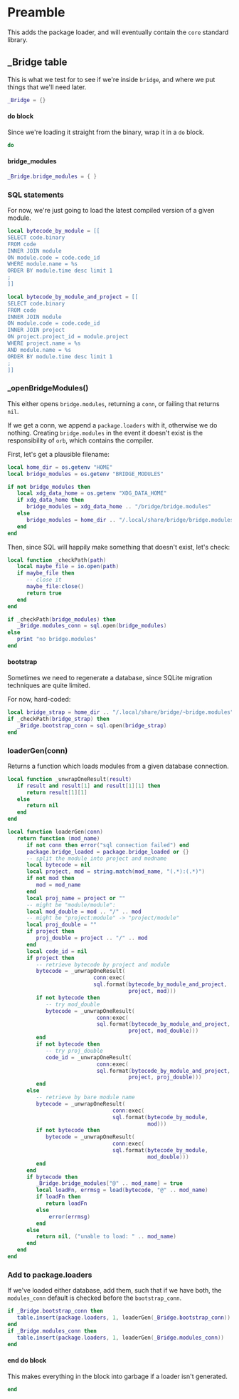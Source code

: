 # Preamble

This adds the package loader, and will eventually contain the ``core`` standard
library.


## _Bridge table

This is what we test for to see if we're inside ``bridge``, and where we put
things that we'll need later.

```lua
_Bridge = {}
```
#### do block

Since we're loading it straight from the binary, wrap it in a ``do`` block.

```lua
do
```
#### bridge_modules

```lua
_Bridge.bridge_modules = { }
```
### SQL statements

For now, we're just going to load the latest compiled version of a given
module.

```lua
local bytecode_by_module = [[
SELECT code.binary
FROM code
INNER JOIN module
ON module.code = code.code_id
WHERE module.name = %s
ORDER BY module.time desc limit 1
;
]]

local bytecode_by_module_and_project = [[
SELECT code.binary
FROM code
INNER JOIN module
ON module.code = code.code_id
INNER JOIN project
ON project.project_id = module.project
WHERE project.name = %s
AND module.name = %s
ORDER BY module.time desc limit 1
;
]]
```
### _openBridgeModules()

This either opens ``bridge.modules``, returning a ``conn``, or failing that
returns ``nil``.


If we get a conn, we append a ``package.loaders`` with it, otherwise we do
nothing.  Creating ``bridge.modules`` in the event it doesn't exist is the
responsibility of ``orb``, which contains the compiler.


First, let's get a plausible filename:

```lua
local home_dir = os.getenv "HOME"
local bridge_modules = os.getenv "BRIDGE_MODULES"

if not bridge_modules then
   local xdg_data_home = os.getenv "XDG_DATA_HOME"
   if xdg_data_home then
      bridge_modules = xdg_data_home .. "/bridge/bridge.modules"
   else
      bridge_modules = home_dir .. "/.local/share/bridge/bridge.modules"
   end
end
```

Then, since SQL will happily make something that doesn't exist, let's check:

```lua
local function _checkPath(path)
   local maybe_file = io.open(path)
   if maybe_file then
      -- close it
      maybe_file:close()
      return true
   end
end

if _checkPath(bridge_modules) then
   _Bridge.modules_conn = sql.open(bridge_modules)
else
   print "no bridge.modules"
end
```
#### bootstrap

Sometimes we need to regenerate a database, since SQLite migration techniques
are quite limited.


For now, hard-coded:

```lua
local bridge_strap = home_dir .. "/.local/share/bridge/~bridge.modules"
if _checkPath(bridge_strap) then
   _Bridge.bootstrap_conn = sql.open(bridge_strap)
end
```
### loaderGen(conn)

Returns a function which loads modules from a given database connection.

```lua
local function _unwrapOneResult(result)
   if result and result[1] and result[1][1] then
      return result[1][1]
   else
      return nil
   end
end

local function loaderGen(conn)
   return function (mod_name)
      if not conn then error("sql connection failed") end
      package.bridge_loaded = package.bridge_loaded or {}
      -- split the module into project and modname
      local bytecode = nil
      local project, mod = string.match(mod_name, "(.*):(.*)")
      if not mod then
         mod = mod_name
      end
      local proj_name = project or ""
      -- might be "module/module":
      local mod_double = mod .. "/" .. mod
      -- might be "project:module" -> "project/module"
      local proj_double = ""
      if project then
         proj_double = project .. "/" .. mod
      end
      local code_id = nil
      if project then
         -- retrieve bytecode by project and module
         bytecode = _unwrapOneResult(
                           conn:exec(
                           sql.format(bytecode_by_module_and_project,
                                      project, mod)))
         if not bytecode then
            -- try mod_double
            bytecode = _unwrapOneResult(
                            conn:exec(
                            sql.format(bytecode_by_module_and_project,
                                      project, mod_double)))
         end
         if not bytecode then
            -- try proj_double
            code_id = _unwrapOneResult(
                            conn:exec(
                            sql.format(bytecode_by_module_and_project,
                                      project, proj_double)))
         end
      else
         -- retrieve by bare module name
         bytecode = _unwrapOneResult(
                                 conn:exec(
                                 sql.format(bytecode_by_module,
                                            mod)))
         if not bytecode then
            bytecode = _unwrapOneResult(
                                 conn:exec(
                                 sql.format(bytecode_by_module,
                                            mod_double)))
         end
      end
      if bytecode then
         _Bridge.bridge_modules["@" .. mod_name] = true
         local loadFn, errmsg = load(bytecode, "@" .. mod_name)
         if loadFn then
            return loadFn
         else
             error(errmsg)
         end
      else
         return nil, ("unable to load: " .. mod_name)
      end
   end
end
```
### Add to package.loaders

If we've loaded either database, add them, such that if we have both, the
``modules_conn`` default is checked before the ``bootstrap_conn``.

```lua
if _Bridge.bootstrap_conn then
   table.insert(package.loaders, 1, loaderGen(_Bridge.bootstrap_conn))
end
if _Bridge.modules_conn then
   table.insert(package.loaders, 1, loaderGen(_Bridge.modules_conn))
end
```
#### end do block

This makes everything in the block into garbage if a loader isn't generated.

```lua
end
```
